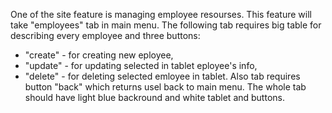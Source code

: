One of the site feature is managing employee resourses. This feature will take "employees" tab in main menu. The following tab requires big table for 
describing every employee and three buttons: 
- "create" - for creating new eployee, 
- "update" - for updating selected in tablet eployee's info,
- "delete" - for deleting selected emloyee in tablet.
Also tab requires button "back" which returns usel back to main menu.
The whole tab should have light blue backround and white tablet and buttons.
